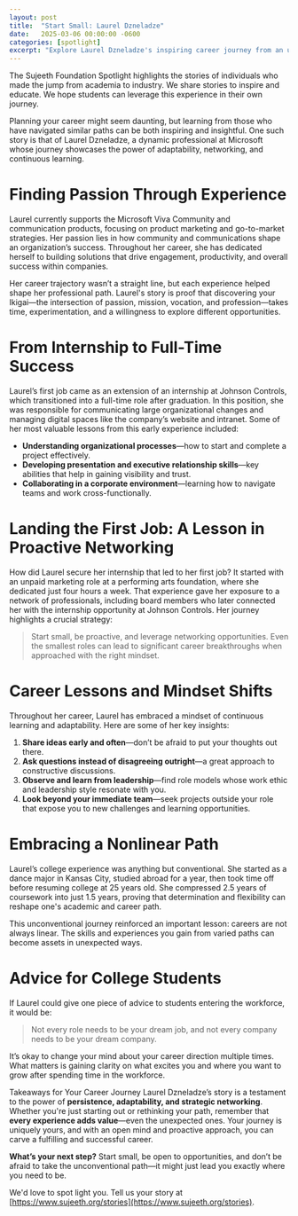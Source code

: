 ```yaml
---
layout: post
title:  "Start Small: Laurel Dzneladze"
date:   2025-03-06 00:00:00 -0600
categories: [spotlight]
excerpt: "Explore Laurel Dzneladze's inspiring career journey from an unpaid marketing role to a full-time position at Johnson Controls. Learn how adaptability, networking, and continuous learning helped her succeed. Discover practical tips for students on building experience, embracing challenges, and navigating their career paths effectively."
---
```

The Sujeeth Foundation Spotlight highlights the stories of individuals who made the jump from academia to industry.  We share stories to inspire and educate.  We hope students can leverage this experience in their own journey.

Planning your career might seem daunting, but learning from those who have navigated similar paths can be both inspiring and insightful. One such story is that of Laurel Dzneladze, a dynamic professional at Microsoft whose journey showcases the power of adaptability, networking, and continuous learning.

# Finding Passion Through Experience
Laurel currently supports the Microsoft Viva Community and communication products, focusing on product marketing and go-to-market strategies. Her passion lies in how community and communications shape an organization’s success. Throughout her career, she has dedicated herself to building solutions that drive engagement, productivity, and overall success within companies.

Her career trajectory wasn’t a straight line, but each experience helped shape her professional path. Laurel's story is proof that discovering your Ikigai—the intersection of passion, mission, vocation, and profession—takes time, experimentation, and a willingness to explore different opportunities.

# From Internship to Full-Time Success
Laurel’s first job came as an extension of an internship at Johnson Controls, which transitioned into a full-time role after graduation. In this position, she was responsible for communicating large organizational changes and managing digital spaces like the company’s website and intranet.
Some of her most valuable lessons from this early experience included: 
- **Understanding organizational processes**—how to start and complete a project effectively.
- **Developing presentation and executive relationship skills**—key abilities that help in gaining visibility and trust.
- **Collaborating in a corporate environment**—learning how to navigate teams and work cross-functionally.

# Landing the First Job: A Lesson in Proactive Networking
How did Laurel secure her internship that led to her first job? It started with an unpaid marketing role at a performing arts foundation, where she dedicated just four hours a week. That experience gave her exposure to a network of professionals, including board members who later connected her with the internship opportunity at Johnson Controls.
Her journey highlights a crucial strategy:
> Start small, be proactive, and leverage networking opportunities. Even the smallest roles can lead to significant career breakthroughs when approached with the right mindset.
 
# Career Lessons and Mindset Shifts
Throughout her career, Laurel has embraced a mindset of continuous learning and adaptability. Here are some of her key insights:
1. **Share ideas early and often**—don’t be afraid to put your thoughts out there.
2. **Ask questions instead of disagreeing outright**—a great approach to constructive discussions.
3. **Observe and learn from leadership**—find role models whose work ethic and leadership style resonate with you.
4. **Look beyond your immediate team**—seek projects outside your role that expose you to new challenges and learning opportunities.
 
# Embracing a Nonlinear Path
Laurel’s college experience was anything but conventional. She started as a dance major in Kansas City, studied abroad for a year, then took time off before resuming college at 25 years old. She compressed 2.5 years of coursework into just 1.5 years, proving that determination and flexibility can reshape one's academic and career path.
 
This unconventional journey reinforced an important lesson: careers are not always linear. The skills and experiences you gain from varied paths can become assets in unexpected ways.
 
# Advice for College Students
If Laurel could give one piece of advice to students entering the workforce, it would be:
 
> Not every role needs to be your dream job, and not every company needs to be your dream company.
 
It’s okay to change your mind about your career direction multiple times. What matters is gaining clarity on what excites you and where you want to grow after spending time in the workforce.
 
Takeaways for Your Career Journey
Laurel Dzneladze’s story is a testament to the power of **persistence, adaptability, and strategic networking**. Whether you're just starting out or rethinking your path, remember that **every experience adds value**—even the unexpected ones. Your journey is uniquely yours, and with an open mind and proactive approach, you can carve a fulfilling and successful career.
 
**What’s your next step?** Start small, be open to opportunities, and don’t be afraid to take the unconventional path—it might just lead you exactly where you need to be.

We'd love to spot light you.  Tell us your story at [https://www.sujeeth.org/stories](https://www.sujeeth.org/stories).
